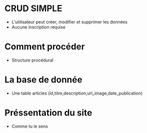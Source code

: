 # CRUD SIMPLE
- L'utilisateur peut créer, modifier et supprimer les données
- Aucune inscription requise

# Comment procéder
- Structure procédural

# La base de donnée
- Une table articles (id,titre,description,url_image,date_publication)

# Préssentation du site
- Comme tu le sens
